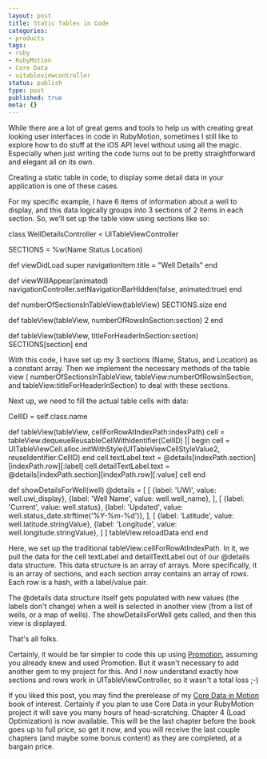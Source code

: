 ```yaml
---
layout: post
title: Static Tables in Code
categories:
- products
tags:
- ruby
- RubyMotion
- Core Data
- uitableviewcontroller
status: publish
type: post
published: true
meta: {}
---
```


While there are a lot of great gems and tools to help us with creating great looking user interfaces in code in RubyMotion, sometimes I still like to explore how to do stuff at the iOS API level without using all the magic.  Especially when just writing the code turns out to be pretty straightforward and elegant all on its own.


Creating a static table in code, to display some detail data in your application is one of these cases.


For my specific example, I have 6 items of information about a well to display, and this data logically groups into 3 sections of 2 items in each section.  So, we'll set up the table view using sections like so:


class WellDetailsController < UITableViewController

  SECTIONS = %w(Name Status Location)

  def viewDidLoad
    super
    navigationItem.title = "Well Details"
  end

  def viewWillAppear(animated)
    navigationController.setNavigationBarHidden(false, animated:true)
  end

  def numberOfSectionsInTableView(tableView)
    SECTIONS.size
  end

  def tableView(tableView, numberOfRowsInSection:section)
    2
  end

  def tableView(tableView, titleForHeaderInSection:section)
    SECTIONS[section]
  end


With this code, I have set up my 3 sections (Name, Status, and Location) as a constant array.  Then we implement the necessary methods of the table view (
numberOfSectionsInTableView, 
tableView:numberOfRowsInSection, and 
tableView:titleForHeaderInSection) to deal with these sections.


Next up, we need to fill the actual table cells with data:


CellID = self.class.name

  def tableView(tableView, cellForRowAtIndexPath:indexPath)
    cell = tableView.dequeueReusableCellWithIdentifier(CellID) || begin
      cell = UITableViewCell.alloc.initWithStyle(UITableViewCellStyleValue2,
                                                 reuseIdentifier:CellID)
    end
    cell.textLabel.text = @details[indexPath.section][indexPath.row][:label]
    cell.detailTextLabel.text = @details[indexPath.section][indexPath.row][:value]
    cell
  end

  def showDetailsForWell(well)
    @details = [
      [
        {label: 'UWI', value: well.uwi_display},
        {label: 'Well Name', value: well.well_name},
      ],
      [
        {label: 'Current', value: well.status},
        {label: 'Updated', value: well.status_date.strftime('%Y-%m-%d')},
      ],
      [
        {label: 'Latitude', value: well.latitude.stringValue},
        {label: 'Longitude', value: well.longitude.stringValue},
      ]
    ]
    tableView.reloadData
  end
end


Here, we set up the traditional 
tableView:cellForRowAtIndexPath.  In it, we pull the data for the cell textLabel and detailTextLabel out of our 
@details data structure.  This data structure is an array of arrays.  More specifically, it is an array of sections, and each section array contains an array of rows.  Each row is a hash, with a label/value pair.


The @details data structure itself gets populated with new values (the labels don't change) when a well is selected in another view (from a list of wells, or a map of wells).  The 
showDetailsForWell gets called, and then this view is displayed.


That's all folks.


Certainly, it would be far simpler to code this up using 
[Promotion](https://github.com/clearsightstudio/ProMotion), assuming you already knew and used Promotion. But it wasn't necessary to add another gem to my project for this.  And I now understand exactly how sections and rows work in 
UITableViewController, so it wasn't a total loss ;-)


If you liked this post, you may find the prerelease of my 
[Core Data in Motion](http://book.coredatainmotion.com) book of interest.  Certainly if you plan to use Core Data in your RubyMotion project it will save you many hours of head-scratching. Chapter 4 (Load Optimization) is now available. This will be the last chapter before the book goes up to full price, so get it now, and you will receive the last couple chapters (and maybe some bonus content) as they are completed, at a bargain price.
